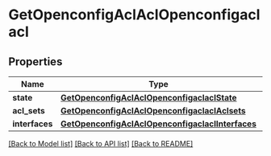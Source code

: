 # GetOpenconfigAclAclOpenconfigaclacl

## Properties
Name | Type | Description | Notes
------------ | ------------- | ------------- | -------------
**state** | [**GetOpenconfigAclAclOpenconfigaclaclState**](GetOpenconfigAclAclOpenconfigaclaclState.md) |  | [optional] 
**acl_sets** | [**GetOpenconfigAclAclOpenconfigaclaclAclsets**](GetOpenconfigAclAclOpenconfigaclaclAclsets.md) |  | [optional] 
**interfaces** | [**GetOpenconfigAclAclOpenconfigaclaclInterfaces**](GetOpenconfigAclAclOpenconfigaclaclInterfaces.md) |  | [optional] 

[[Back to Model list]](../README.md#documentation-for-models) [[Back to API list]](../README.md#documentation-for-api-endpoints) [[Back to README]](../README.md)



